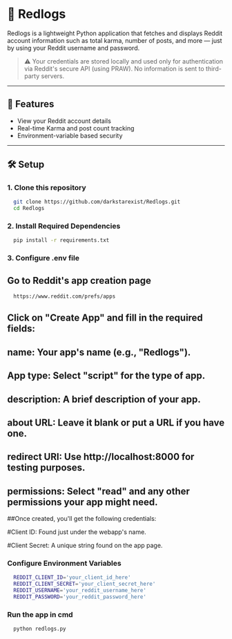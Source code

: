 # 🔴 Redlogs

Redlogs is a lightweight Python application that fetches and displays Reddit account information such as total karma, number of posts, and more — just by using your Reddit username and password.

> ⚠️ Your credentials are stored locally and used only for authentication via Reddit's secure API (using PRAW). No information is sent to third-party servers.

---

## 🚀 Features

- View your Reddit account details
- Real-time Karma and post count tracking
- Environment-variable based security

---

## 🛠️ Setup

### 1. Clone this repository

```bash
  git clone https://github.com/darkstarexist/Redlogs.git
  cd Redlogs
```

### 2. Install Required Dependencies

```bash
  pip install -r requirements.txt
```

### 3. Configure .env file
## Go to Reddit's app creation page

```bash
  https://www.reddit.com/prefs/apps
```

## Click on "Create App" and fill in the required fields:

## name: Your app's name (e.g., "Redlogs").

## App type: Select "script" for the type of app.

## description: A brief description of your app.

## about URL: Leave it blank or put a URL if you have one.

## redirect URI: Use http://localhost:8000 for testing purposes.

## permissions: Select "read" and any other permissions your app might need.

##Once created, you'll get the following credentials:

#Client ID: Found just under the webapp's name.

#Client Secret: A unique string found on the app page.

### Configure Environment Variables
```bash
  REDDIT_CLIENT_ID='your_client_id_here'
  REDDIT_CLIENT_SECRET='your_client_secret_here'
  REDDIT_USERNAME='your_reddit_username_here'
  REDDIT_PASSWORD='your_reddit_password_here'

```

### Run the app in cmd
```bash
  python redlogs.py
```



